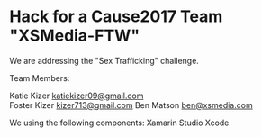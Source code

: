 # Hack for a Cause2017 Team "XSMedia-FTW"

We are addressing the "Sex Trafficking" challenge.

Team Members:

Katie Kizer       katiekizer09@gmail.com  
Foster Kizer      kizer713@gmail.com 
Ben Matson        ben@xsmedia.com    

We using the following components:
Xamarin Studio
Xcode

